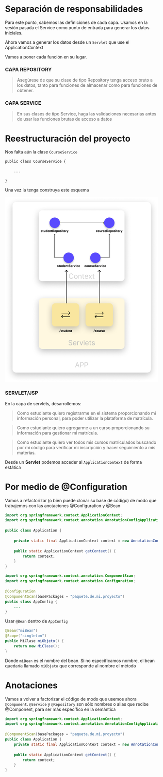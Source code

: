 # Separación de responsabilidades

Para este punto, sabemos las definiciones de cada capa. Usamos en la sesión pasada el Service como punto de entrada para generar los datos iniciales.



Ahora vamos a generar los datos desde un `Servlet` que use el ApplicationContext

Vamos a poner cada función en su lugar.


### CAPA REPOSITORY
> Asegúrese de que su clase de tipo Repository tenga acceso bruto a los datos, tanto para funciones de almacenar como para funciones de obtener.

### CAPA SERVICE
> En sus clases de tipo Service, haga las validaciones necesarias antes de usar las funciones brutas de acceso a datos

# Reestructuración del proyecto

Nos falta aún la clase `CourseService`

```
public class CourseService {

    ...

}
```
Una vez la tenga construya este esquema

<p align="center">
    <img src="https://raw.githubusercontent.com/Domiciano/Compunet2-251/refs/heads/main/Images/image10.png" width="512">
</p>


### SERVLET/JSP

En la capa de servlets, desarrollemos:

> Como estudiante quiero registrarme en el sistema proporcionando mi información personal, para poder utilizar la plataforma de matrícula.

> Como estudiante quiero agregarme a un curso proporcionando su información para gestionar mi matrícula.

> Como estudiante quiero ver todos mis cursos matriculados buscando por mi código para verificar mi inscripción y hacer seguimiento a mis materias.


Desde un **Servlet** podemos acceder al `ApplicationContext` de forma estática


# Por medio de @Configuration

Vamos a refactorizar (o bien puede clonar su base de código) de modo que trabajemos con las anotaciones @Configuration y @Bean

```java
import org.springframework.context.ApplicationContext;
import org.springframework.context.annotation.AnnotationConfigApplicationContext;

public class Application {

    private static final ApplicationContext context = new AnnotationConfigApplicationContext(AppConfig.class);

    public static ApplicationContext getContext() {
        return context;
    }
}
```

```java
import org.springframework.context.annotation.ComponentScan;
import org.springframework.context.annotation.Configuration;

@Configuration
@ComponentScan(basePackages = "paquete.de.mi.proyecto")
public class AppConfig {
    ...
}
```

Usar `@Bean` dentro de `AppConfig`

```java
@Bean("miBean")
@Scope("singleton") 
public MiClase miObjeto() {
    return new MiClase();
}
```
Donde `miBean` es el nombre del bean. Si no especificamos nombre, el bean quedaría llamado `miObjeto` que corresponde al nombre el método

# Anotaciones
Vamos a volver a factorizar el código de modo que usemos ahora `@Component`. `@Service` y `@Repository` son sólo nombres o alias que recibe @Component, para ser más específico en la semántica

```java
import org.springframework.context.ApplicationContext;
import org.springframework.context.annotation.AnnotationConfigApplicationContext;

@ComponentScan(basePackages = "paquete.de.mi.proyecto")
public class Application {
    private static final ApplicationContext context = new AnnotationConfigApplicationContext("org.example.app");

    public static ApplicationContext getContext() {
        return context;
    }
}
```

